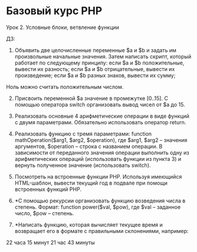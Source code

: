 # Базовый курс PHP
Урок 2. Условные блоки, ветвление функции

ДЗ:

1. Объявить две целочисленные переменные $a и $b и задать им произвольные начальные значения. Затем написать скрипт, который работает по следующему принципу:
если $a и $b положительные, вывести их разность;
если $а и $b отрицательные, вывести их произведение;
если $а и $b разных знаков, вывести их сумму;

Ноль можно считать положительным числом.

2. Присвоить переменной $а значение в промежутке [0..15]. С помощью оператора switch организовать вывод чисел от $a до 15.

3. Реализовать основные 4 арифметические операции в виде функций с двумя параметрами. Обязательно использовать оператор return.

4. Реализовать функцию с тремя параметрами: function mathOperation($arg1, $arg2, $operation), где $arg1, $arg2 – значения аргументов, $operation – строка с названием операции. В зависимости от переданного значения операции выполнить одну из арифметических операций (использовать функции из пункта 3) и вернуть полученное значение (использовать switch).

5. Посмотреть на встроенные функции PHP. Используя имеющийся HTML-шаблон, вывести текущий год в подвале при помощи встроенных функций PHP.

6. *С помощью рекурсии организовать функцию возведения числа в степень. Формат: function power($val, $pow), где $val – заданное число, $pow – степень.

7. *Написать функцию, которая вычисляет текущее время и возвращает его в формате с правильными склонениями, например:

22 часа 15 минут
21 час 43 минуты

